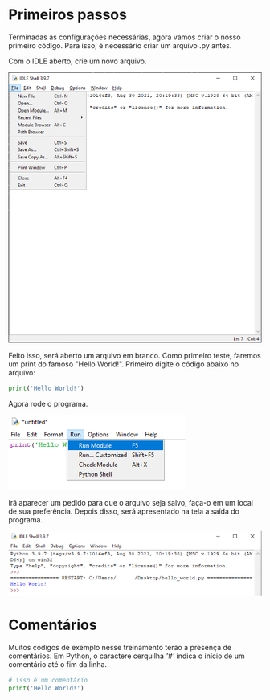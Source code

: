 # Primeiros passos

Terminadas as configurações necessárias, agora vamos criar o nosso primeiro código. Para isso, é necessário criar um arquivo .py antes.

Com o IDLE aberto, crie um novo arquivo.

![](primeiros01.png)

Feito isso, será aberto um arquivo em branco. Como primeiro teste, faremos um print do famoso "Hello World!". Primeiro digite o código abaixo no arquivo:

```python
print('Hello World!')
```

Agora rode o programa.

![](primeiros02.png)

Irá aparecer um pedido para que o arquivo seja salvo, faça-o em um local de sua preferência. Depois disso, será apresentado na tela a saída do programa.

![](primeiros03.png)

# Comentários

Muitos códigos de exemplo nesse treinamento terão a presença de comentários. Em Python, o caractere cerquilha *'#'* indica o início de um comentário até o fim da linha.

```python
# isso é um comentário
print('Hello World!')
```

